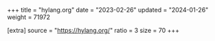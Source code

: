 +++
title = "hylang.org"
date = "2023-02-26"
updated = "2024-01-26"
weight = 71972

[extra]
source = "https://hylang.org/"
ratio = 3
size = 70
+++
